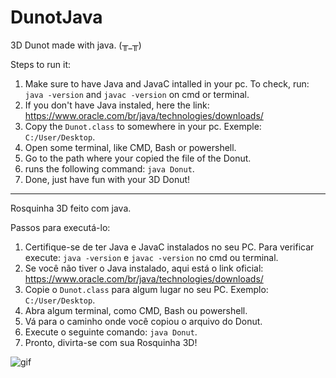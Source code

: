 # DunotJava
3D Dunot made with java. (╥_╥)

Steps to run it:
1. Make sure to have Java and JavaC intalled in your pc. To check, run: `java -version` and `javac -version` on cmd or terminal.
2. If you don't have Java instaled, here the link: https://www.oracle.com/br/java/technologies/downloads/
3. Copy the `Dunot.class` to somewhere in your pc. Exemple: `C:/User/Desktop`.
4. Open some terminal, like CMD, Bash or powershell.
5. Go to the path where your copied the file of the Donut.
6. runs the following command: `java Donut`.
7. Done, just have fun with your 3D Donut!

-----------------------------------------------------------------------------------
Rosquinha 3D feito com java.

Passos para executá-lo: 
1. Certifique-se de ter Java e JavaC instalados no seu PC. Para verificar execute: `java -version` e `javac -version` no cmd ou terminal.
2. Se você não tiver o Java instalado, aqui está o link oficial: https://www.oracle.com/br/java/technologies/downloads/
3. Copie o `Dunot.class` para algum lugar no seu PC. Exemplo: `C:/User/Desktop`.
4. Abra algum terminal, como CMD, Bash ou powershell.
5. Vá para o caminho onde você copiou o arquivo do Donut.
6. Execute o seguinte comando: `java Donut`.
7. Pronto, divirta-se com sua Rosquinha 3D!

![gif](ezgif-2-d407931647.gif)
